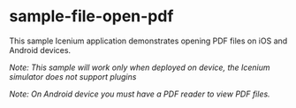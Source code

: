sample-file-open-pdf
====================

This sample Icenium application demonstrates opening PDF files on iOS and Android devices.

*Note: This sample will work only when deployed on device, the Icenium simulator does not support plugins*

*Note: On Android device you must have a PDF reader to view PDF files.*
